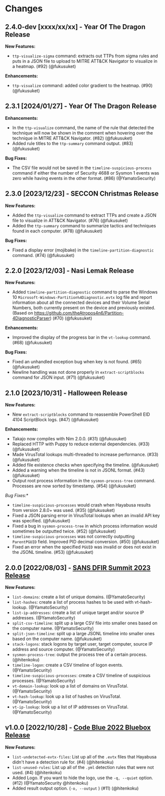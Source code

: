 # Changes

## 2.4.0-dev [xxxx/xx/xx] - Year Of The Dragon Release

**New Features:**

- `ttp-visualize-sigma` command: extracts out TTPs from sigma rules and puts in a JSON file to upload to MITRE ATT&CK Navigator to visualize in a heatmap. (#92) (@fukusuket)

**Enhancements:**

- `ttp-visualize` command: added color gradient to the heatmap. (#90) (@fukusuket)

## 2.3.1 [2024/01/27] - Year Of The Dragon Release

**Enhancements:**

- In the `ttp-visualize` command, the name of the rule that detected the technique will now be shown in the comment when hovering over the technique in MITRE ATT&CK Navigator. (#82) (@fukusuket)
- Added rule titles to the `ttp-summary` command output. (#83) (@fukusuket)

**Bug Fixes:**

- The CSV file would not be saved in the `timeline-suspicious-process` command if either the number of Security 4688 or Sysmon 1 events was zero while having events in the other format. (#86) (@YamatoSecurity)

## 2.3.0 [2023/12/23] - SECCON Christmas Release

**New Features:**

- Added the `ttp-visualize` command to extract TTPs and create a JSON file to visualize in ATT&CK Navigator. (#76) (@fukusuket)
- Added the `ttp-summary` command to summarize tactics and techniques found in each computer. (#78) (@fukusuket)

**Bug Fixes:**

- Fixed a display error (mojibake) in the `timeline-partition-diagnostic` command. (#74) (@fukusuket)

## 2.2.0 [2023/12/03] - Nasi Lemak Release

**New Features:**

- Added `timeline-partition-diagnostic` command to parse the Windows 10 `Microsoft-Windows-Partition%4Diagnostic.evtx` log file and report information about all the connected devices and their Volume Serial Numbers, both currently present on the device and previously existed. (Based on https://github.com/theAtropos4n6/Partition-4DiagnosticParser) (#70) (@fukusuket)

**Enhancements:**

- Improved the display of the progress bar in the `vt-lookup` command. (#68) (@fukusuket)

**Bug Fixes:**

- Fixed an unhandled exception bug when key is not found. (#65) (@fukusuket)
- Newline handling was not done properly in `extract-scriptblocks` command for JSON input. (#71) (@fukusuket)

## 2.1.0 [2023/10/31] - Halloween Release

**New Features:**

- New `extract-scriptblocks` command to reassemble PowerShell EID 4104 ScriptBlock logs. (#47) (@fukusuket)

**Enhancements:**

- Takajo now compiles with Nim 2.0.0. (#31) (@fukusuket)
- Replaced HTTP with Puppy to reduce external dependencies. (#33) (@fukusuket)
- Made VirusTotal lookups multi-threaded to increase performance. (#33) (@fukusuket)
- Added file existence checks when specifying the timeline. (@fukusuket)
- Added a warning when the timeline is not in JSONL format. (#43) (@fukusuket)
- Output root process information in the `sysmon-process-tree` command. Processes are now sorted by timestamp. (#54) (@fukusuket)

**Bug Fixes*:**

- `timeline-suspicious-processes` would crash when Hayabusa results from version 2.8.0+ was used. (#35) (@fukusuket)
- Fixed a JSON parsing error in VirusTotal lookups when an invalid API key was specified. (@fukusuket)
- Fixed a bug in `sysmon-process-tree` in which process information would sometimes be outputted twice. (#52) (@fukusuket)
- `timeline-suspicious-processes` was not correctly outputting `ParentPGUID` field. Improved PID decimal conversion. (#50) (@fukusuket)
- Fixed an error when the specified `PGUID` was invalid or does not exist in the JSONL timeline. (#53) (@fukusuket)

## 2.0.0 [2022/08/03] - [SANS DFIR Summit 2023 Release](https://www.sans.org/cyber-security-training-events/digital-forensics-summit-2023/)

**New Features:**

- `list-domains`: create a list of unique domains. (@YamatoSecurity)
- `list-hashes`: create a list of process hashes to be used with vt-hash-lookup. (@YamatoSecurity)
- `list-ip-addresses`: create a list of unique target and/or source IP addresses. (@YamatoSecurity)
- `split-csv-timeline`: split up a large CSV file into smaller ones based on the computer name. (@YamatoSecurity)
- `split-json-timeline`: split up a large JSONL timeline into smaller ones based on the computer name. (@fukusuket)
- `stack-logons`: stack logons by target user, target computer, source IP address and source computer. (@YamatoSecurity)
- `sysmon-process-tree`: output the process tree of a certain process. (@hitenkoku)
- `timeline-logon`: create a CSV timeline of logon events. (@YamatoSecurity)
- `timeline-suspicious-processes`: create a CSV timeline of suspicious processes. (@YamatoSecurity)
- `vt-domain-lookup`: look up a list of domains on VirusTotal. (@YamatoSecurity)
- `vt-hash-lookup`: look up a list of hashes on VirusTotal. (@YamatoSecurity)
- `vt-ip-lookup`: look up a list of IP addresses on VirusTotal. (@YamatoSecurity)

## v1.0.0 [2022/10/28] - [Code Blue 2022 Bluebox Release](https://codeblue.jp/2022/en/talks/?content=talks_24)

**New Features:**

- `list-undetected-evtx-files`: List up all of the `.evtx` files that Hayabusa didn't have a detection rule for. (#4) (@hitenkoku)
- `list-unused-rules`: List up all of the `.yml` detection rules that were not used. (#4) (@hitenkoku)
- Added Logo. If you want to hide the logo, use the `-q, --quiet` option. (#12) (@YamatoSecurity @hitenkoku)
- Added result output option. (`-o, --output` ) (#11) (@hitenkoku)